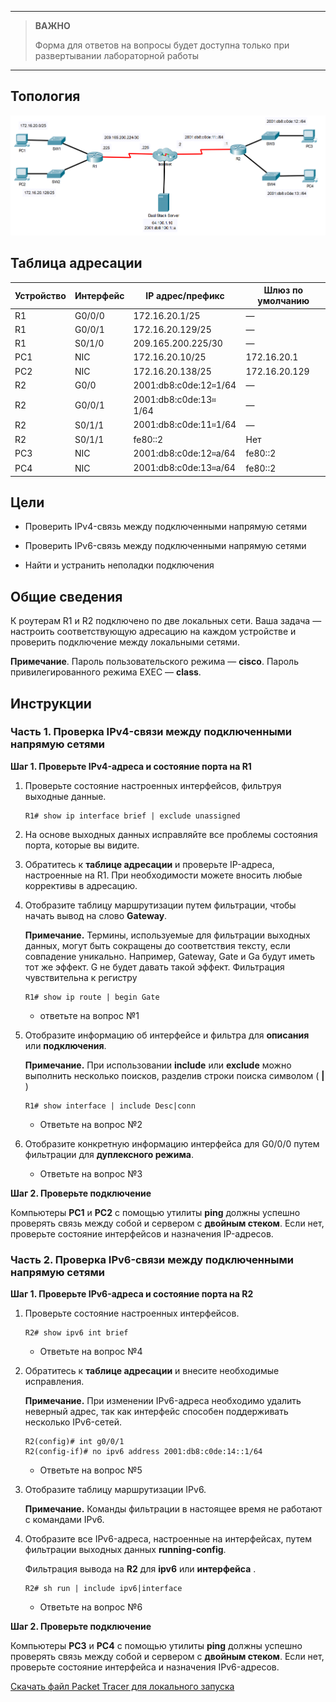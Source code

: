 
---

> **ВАЖНО**
> 
> Форма для ответов на вопросы будет доступна только при развертывании лабораторной работы 

---

## Топология

![](./assets/topology.png)

## Таблица адресации

| Устройство | Интерфейс | IP адрес/префикс       | Шлюз по умолчанию |
|------------|-----------|------------------------|-------------------|
| R1         | G0/0/0    | 172.16.20.1/25         | —                 |
| R1         | G0/0/1    | 172.16.20.129/25       | —                 |
| R1         | S0/1/0    | 209.165.200.225/30     | —                 |
| PC1        | NIC       | 172.16.20.10/25        | 172.16.20.1       |
| PC2        | NIC       | 172.16.20.138/25       | 172.16.20.129     |
| R2         | G0/0      | 2001:db8:c0de:12።1/64  | —                 |
| R2         | G0/0/1    | 2001:db8:c0de:13። 1/64 | —                 |
| R2         | S0/1/1    | 2001:db8:c0de:11።1/64  | —                 |
| R2         | S0/1/1    | fe80::2                | Нет               |
| PC3        | NIC       | 2001:db8:c0de:12።а/64  | fe80::2           |
| PC4        | NIC       | 2001:db8:c0de:13።а/64  | fe80::2           |

## Цели

-   Проверить IPv4-связь между подключенными напрямую сетями

-   Проверить IPv6-связь между подключенными напрямую сетями

-   Найти и устранить неполадки подключения

## Общие сведения

К роутерам R1 и R2 подключено по две локальных сети. Ваша задача — настроить соответствующую адресацию на каждом устройстве и проверить подключение между локальными сетями.

**Примечание**. Пароль пользовательского режима — **cisco**. Пароль привилегированного режима EXEC — **class**.

## Инструкции

### Часть 1. Проверка IPv4-связи между подключенными напрямую сетями

**Шаг 1. Проверьте IPv4-адреса и состояние порта на R1**

1.  Проверьте состояние настроенных интерфейсов, фильтруя выходные данные.

    ```
    R1# show ip interface brief | exclude unassigned
    ```

2.  На основе выходных данных исправляйте все проблемы состояния порта, которые вы видите.

3.  Обратитесь к **таблице адресации** и проверьте IP-адреса, настроенные на R1. При необходимости можете вносить любые коррективы в адресацию.

4.  Отобразите таблицу маршрутизации путем фильтрации, чтобы начать вывод на слово **Gateway**.

    **Примечание.** Термины, используемые для фильтрации выходных данных, могут быть сокращены до соответствия тексту, если совпадение уникально. Например, Gateway, Gate и Ga будут иметь тот же эффект. G не будет давать такой эффект. Фильтрация чувствительна к регистру

    ```
    R1# show ip route | begin Gate
    ```

    - ответьте на вопрос №1

5.  Отобразите информацию об интерфейсе и фильтра для **описания** или **подключения**.

    **Примечание.** При использовании **include** или **exclude** можно выполнить несколько поисков, разделив строки поиска символом ( **\|** )

    ```
    R1# show interface | include Desc|conn
    ```

    - Ответьте на вопрос №2

6.  Отобразите конкретную информацию интерфейса для G0/0/0 путем фильтрации для **дуплексного режима**.

    - Ответьте на вопрос №3

**Шаг 2. Проверьте подключение**

Компьютеры **PC1** и **PC2** с помощью утилиты **ping** должны успешно проверять связь между собой и сервером с **двойным стеком**. Если нет, проверьте состояние интерфейсов и назначения IP-адресов.

### Часть 2. Проверка IPv6-связи между подключенными напрямую сетями

**Шаг 1. Проверьте IPv6-адреса и состояние порта на R2**

1.  Проверьте состояние настроенных интерфейсов.

    ```
    R2# show ipv6 int brief
    ```

    - Ответьте на вопрос №4

2.  Обратитесь к **таблице адресации** и внесите необходимые исправления.

    **Примечание.** При изменении IPv6-адреса необходимо удалить неверный адрес, так как интерфейс способен поддерживать несколько IPv6-сетей.

    ```
    R2(config)# int g0/0/1
    R2(config-if)# no ipv6 address 2001:db8:c0de:14::1/64
    ```

    - Ответьте на вопрос №5

3.  Отобразите таблицу маршрутизации IPv6.

    **Примечание.** Команды фильтрации в настоящее время не работают с командами IPv6.

4. Отобразите все IPv6-адреса, настроенные на интерфейсах, путем фильтрации выходных данных **running-config**.

    Фильтрация вывода на **R2** для **ipv6** или **интерфейса** .

    ```
    R2# sh run | include ipv6|interface
    ```

    - Ответьте на вопрос №6

**Шаг 2. Проверьте подключение**

Компьютеры **PC3** и **PC4** с помощью утилиты **ping** должны успешно проверять связь между собой и сервером с **двойным стеком**. Если нет, проверьте состояние интерфейса и назначения IPv6-адресов.

[Скачать файл Packet Tracer для локального запуска](./assets/1.5.10-lab.pka)

